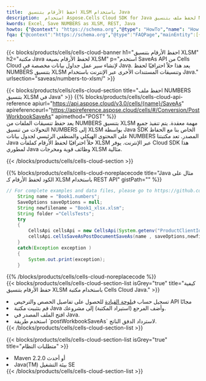 ```yaml
---
title:  احفظ الأرقام بتنسيق XLSM باستخدام Java
description:  استخدام Aspose.Cells Cloud SDK for Java لحفظ ملف بتنسيق NUMBERS كملف بتنسيق XLSM.
kwords: Excel, Save NUMBERS as XLSM, REST, Java
howto: {"@context": "https://schema.org","@type": "HowTo","name": "How to save NUMBERS as XLSM using the Cells Cloud Java library.","description": "How to save NUMBERS as XLSM using the Cells Cloud Java library.","image": {"@type": "ImageObject"},"url": "/java/saveas/numbers-to-xlsm/","step": [{ "@type": "HowToStep","name": "How to save NUMBERS as XLSM using the Cells Cloud Java library. step 1", "image": {"@type": "ImageObject",},"url": "/java/saveas/numbers-to-xlsm/","text": "Register an account at <a href='https://dashboard.aspose.cloud/'>Dashboard</a> to get free API quota & authorization details",},{ "@type": "HowToStep","name": "How to save NUMBERS as XLSM using the Cells Cloud Java library. step 1", "image": {"@type": "ImageObject",},"url": "/java/saveas/numbers-to-xlsm/","text": "Install Java library and add the reference (import the library) to your project.",},{ "@type": "HowToStep","name": "How to save NUMBERS as XLSM using the Cells Cloud Java library. step 1", "image": {"@type": "ImageObject",},"url": "/java/saveas/numbers-to-xlsm/","text": "Open the source file in Java.",},{ "@type": "HowToStep","name": "How to save NUMBERS as XLSM using the Cells Cloud Java library. step 1", "image": {"@type": "ImageObject",},"url": "/java/saveas/numbers-to-xlsm/","text": "Use the `postWorkbookSaveAs` method to retrieve the resulting stream.",}, ],"supply": {"@type": "HowToSupply","name": "document"},"tool": [{"@type": "HowToTool","name": "IntelliJ IDEA, Visual Studio Code, Eclipse"},{"@type": "HowToTool","name": "Aspose Cells"}],"totalTime": "PT6M"}
fqa: {"@context":"https://schema.org","@type":"FAQPage","mainEntity":[{"@type":"Question","name":"Why save file as other formats file in C# using REST API?","acceptedAnswer":{"@type":"Answer","text":"Documents are encoded in many ways, and some files may be incompatible with the software you use. To open and read such files, just save them as appropriate file formats.<br/><ol><li>Install .NET SDK and add the reference (import the library) to your project.</li><li>Open the source file in C# using REST API.</li><li>Call the PostWorkbookSaveAsRequest() method, passing an output filename with required extension.</li><li>Get the result of save as a separate file.</li></ol>"}},{"@type":"Question","name":"What file formats can I save as with your C# library?","acceptedAnswer":{"@type":"Answer","text":"We support a variety of file formats for conversion using .NET library, including XLSX, Excel, xls , PDF, CSV, HTML, Markdown, XML, PNG, JPG, TIFF, Json, TXT and many more."}},{"@type":"Question","name":"What is the maximum allowed file size for conversion using this .NET library?","acceptedAnswer":{"@type":"Answer","text":"There are no file size limits for format conversions using .NET library."}}]}
---
```

{{< blocks/products/cells/cells-cloud-banner h1="احفظ الأرقام بتنسيق XLSM" h2="مكتبة Java لحفظ الأرقام بصيغة XLSM" p="استخدم SaveAs API من Cells Cloud لإنشاء سير عمل جداول بيانات مخصصة في Java. يعد هذا حلاً احترافيًا لحفظ NUMBERS بتنسيق XLSM وتنسيقات المستندات الأخرى عبر الإنترنت باستخدام Java." urlsection="saveas/numbers-to-xlsm/" >}}

{{< blocks/products/cells/cells-cloud-section title="احفظ ملف NUMBERS بتنسيق XLSM في Java" >}}
{{% blocks/products/cells/cells-cloud-api-reference apiurl="https://api.aspose.cloud/v3.0/cells/{name}/SaveAs" apireferenceurl="https://apireference.aspose.cloud/cells/#/Conversion/PostWorkbookSaveAs" apimethod="POST" %}}
<br/>
يعد حفظ تنسيقات الملفات من NUMBERS بتنسيق XLSM مهمة معقدة. يتم تنفيذ جميع التحولات من تنسيق NUMBERS إلى XLSM بواسطة Java SDK الخاص بنا مع الحفاظ على المحتوى الهيكلي والمنطقي الرئيسي لجدول بيانات NUMBERS المصدر. تعد مكتبتنا Java حلاً احترافيًا لحفظ الأرقام كملفات XLSM عبر الإنترنت. يوفر Cloud SDK هذا لمطوري Java وظائف قوية ومخرجات XLSM مثالية.

{{< /blocks/products/cells/cells-cloud-section >}}

{{% blocks/products/cells/cells-cloud-noreplacecode title="Java مثال على الكود لحفظ الأرقام كـ XLSM باستخدام REST API" gistPath="" %}}
  
```java
// For complete examples and data files, please go to https://github.com/aspose-cells-cloud/aspose-cells-cloud-java/
    String name = "Book1.numbers";
    SaveOptions saveOptions = null;
    String newfilename = "Book1_xlsx.xlsm";
    String folder ="CellsTests";
    try 
    {
        CellsApi cellsApi = new CellsApi(System.getenv("ProductClientId"), System.getenv("ProductClientSecret"));
        cellsApi.cellsSaveAsPostDocumentSaveAs(name , saveOptions,newfilename,false,false,folder,null,null,null,true);                       
    }
    catch(Exception exception )
    {
        System.out.print(exception);
    }
```
  
{{% /blocks/products/cells/cells-cloud-noreplacecode %}}
<br/>
{{< blocks/products/cells/cells-cloud-section-list isGrey="true" title="كيفية حفظ الأرقام بتنسيق XLSM باستخدام مكتبة Cells Cloud Java." >}}
<li> تسجيل حساب في<a href="https://dashboard.aspose.cloud/">لوحة القيادة</a> للحصول على تفاصيل الحصص والترخيص API مجانًا</li>
<li>قم بتثبيت مكتبة Java وأضف المرجع (استيراد المكتبة) إلى مشروعك.</li>
<li>افتح الملف المصدر في Java.</li>
<li>استخدم طريقة `postWorkbookSaveAs` لاسترداد الدفق الناتج.</li>
{{< /blocks/products/cells/cells-cloud-section-list >}}

{{< blocks/products/cells/cells-cloud-section-list isGrey="true" title="متطلبات النظام" >}}
<li>Maven 2.2.0 أو أحدث</li>
<li>Java(TM) بيئة التشغيل SE</li>
{{< /blocks/products/cells/cells-cloud-section-list >}}
